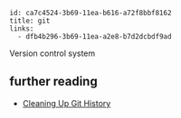 ```
id: ca7c4524-3b69-11ea-b616-a72f8bbf8162
title: git
links:
  - dfb4b296-3b69-11ea-a2e8-b7d2dcbdf9ad
```

Version control system

## further reading

* [Cleaning Up Git History][1]

[1]: https://blog.sulami.xyz/posts/cleaning-up-git-history/
